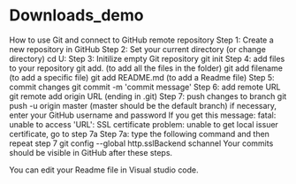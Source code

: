 # Downloads_demo
How to use Git and connect to GitHub remote repository
Step 1: Create a new repository in GitHub
Step 2: Set your current directory (or change directory)
    cd U:
Step 3: Initilize empty Git repository
    git init
Step 4: add files to your repository
    git add. (to add all the files in the folder)
    git add filename (to add a specific file)
    git add README.md (to add a Readme file)
Step 5: commit changes
    git commit -m 'commit message'
Step 6: add remote URL
    git remote add origin URL (ending in .git)
Step 7: push changes to branch
    git push -u origin master (master should be the default branch)
    if necessary, enter your GitHub username and password
If you get this message: fatal: unable to access 'URL': SSL certificate problem: unable to get local issuer certificate, go to step 7a
Step 7a: type the following command and then repeat step 7 
    git config --global http.sslBackend schannel
Your commits should be visible in GitHub after these steps.

You can edit your Readme file in Visual studio code. 





